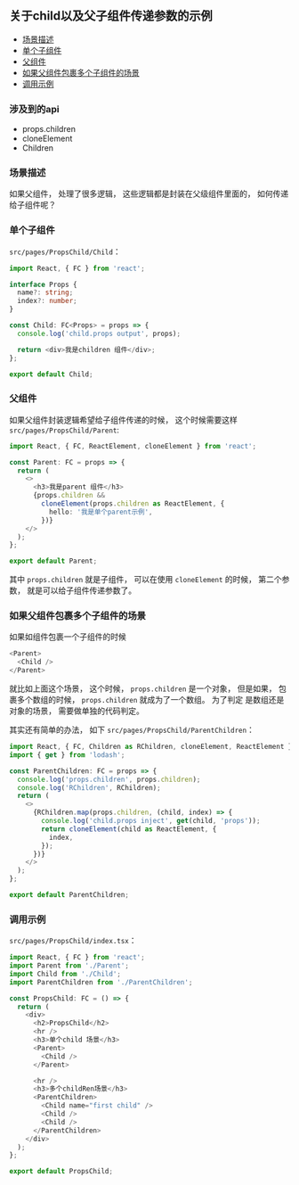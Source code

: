 ## 关于child以及父子组件传递参数的示例

<!-- toc -->

- [场景描述](#%E5%9C%BA%E6%99%AF%E6%8F%8F%E8%BF%B0)
- [单个子组件](#%E5%8D%95%E4%B8%AA%E5%AD%90%E7%BB%84%E4%BB%B6)
- [父组件](#%E7%88%B6%E7%BB%84%E4%BB%B6)
- [如果父组件包裹多个子组件的场景](#%E5%A6%82%E6%9E%9C%E7%88%B6%E7%BB%84%E4%BB%B6%E5%8C%85%E8%A3%B9%E5%A4%9A%E4%B8%AA%E5%AD%90%E7%BB%84%E4%BB%B6%E7%9A%84%E5%9C%BA%E6%99%AF)
- [调用示例](#%E8%B0%83%E7%94%A8%E7%A4%BA%E4%BE%8B)

<!-- tocstop -->

### 涉及到的api
- props.children
- cloneElement
- Children

### 场景描述
如果父组件， 处理了很多逻辑， 这些逻辑都是封装在父级组件里面的， 如何传递给子组件呢？


### 单个子组件
`src/pages/PropsChild/Child`：               
```typescript jsx
import React, { FC } from 'react';

interface Props {
  name?: string;
  index?: number;
}

const Child: FC<Props> = props => {
  console.log('child.props output', props);

  return <div>我是children 组件</div>;
};

export default Child;
```


### 父组件
如果父组件封装逻辑希望给子组件传递的时候， 这个时候需要这样
`src/pages/PropsChild/Parent`:
```typescript jsx
import React, { FC, ReactElement, cloneElement } from 'react';

const Parent: FC = props => {
  return (
    <>
      <h3>我是parent 组件</h3>
      {props.children &&
        cloneElement(props.children as ReactElement, {
          hello: '我是单个parent示例',
        })}
    </>
  );
};

export default Parent;
```
其中 `props.children` 就是子组件， 可以在使用 `cloneElement` 的时候， 第二个参数， 就是可以给子组件传递参数了。

### 如果父组件包裹多个子组件的场景
如果如组件包裹一个子组件的时候
```typescript jsx
<Parent>
  <Child />
</Parent>
```
就比如上面这个场景， 这个时候， `props.children` 是一个对象， 但是如果， 包裹多个数组的时候， `props.children` 就成为了一个数组。
为了判定 是数组还是对象的场景， 需要做单独的代码判定。 

其实还有简单的办法， 如下 `src/pages/PropsChild/ParentChildren`：
```typescript jsx
import React, { FC, Children as RChildren, cloneElement, ReactElement } from 'react';
import { get } from 'lodash';

const ParentChildren: FC = props => {
  console.log('props.children', props.children);
  console.log('RChildren', RChildren);
  return (
    <>
      {RChildren.map(props.children, (child, index) => {
        console.log('child.props inject', get(child, 'props'));
        return cloneElement(child as ReactElement, {
          index,
        });
      })}
    </>
  );
};

export default ParentChildren;
``` 

### 调用示例                        
`src/pages/PropsChild/index.tsx`：                   
```typescript jsx
import React, { FC } from 'react';
import Parent from './Parent';
import Child from './Child';
import ParentChildren from './ParentChildren';

const PropsChild: FC = () => {
  return (
    <div>
      <h2>PropsChild</h2>
      <hr />
      <h3>单个child 场景</h3>
      <Parent>
        <Child />
      </Parent>

      <hr />
      <h3>多个childRen场景</h3>
      <ParentChildren>
        <Child name="first child" />
        <Child />
        <Child />
      </ParentChildren>
    </div>
  );
};

export default PropsChild;
```
